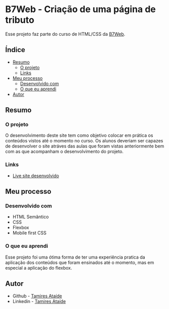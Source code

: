 # B7Web - Criação de uma página de tributo

Esse projeto faz parte do curso de HTML/CSS da [B7Web](https://b7web.com.br/fullstack/).

## Índice 

- [Resumo](#resumo)
  - [O projeto](#o-projeto)
  - [Links](#links)
- [Meu processo](#meu-processo)
  - [Desenvolvido com](#desenvolvido-com)
  - [O que eu aprendi](#o-que-eu-aprendi)
- [Autor](#autor)

## Resumo

### O projeto

O desenvolvimento deste site tem como objetivo colocar em prática os conteúdos vistos até o momento no curso. Os alunos deveriam ser capazes de desenvolver o site atráves das aulas que foram vistas anteriormente bem com as que acompanham o desenvolvimento do projeto.



### Links

- [Live site desenvolvido](https://tamiresataide.github.io/Site-formulario/)

## Meu processo

### Desenvolvido com

- HTML Semântico
- CSS
- Flexbox
- Mobile first CSS

### O que eu aprendi

Esse projeto foi uma ótima forma de ter uma experiência pratica da aplicação dos conteúdos que foram ensinados até o momento, mas em especial a aplicação do flexbox.

## Autor

- Github - [Tamires Ataíde](https://github.com/tamiresataide)
- Linkedin - [Tamires Ataíde](https://www.linkedin.com/in/tamiresataide/)

